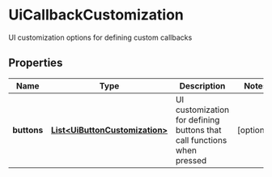 

# UiCallbackCustomization

UI customization options for defining custom callbacks

## Properties

| Name | Type | Description | Notes |
|------------ | ------------- | ------------- | -------------|
|**buttons** | [**List&lt;UiButtonCustomization&gt;**](UiButtonCustomization.md) | UI customization for defining buttons that call functions when pressed |  [optional] |




